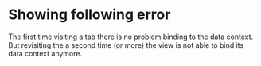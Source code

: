 # Showing following error

The first time visiting a tab there is no problem binding to the data context.
But revisiting the a second time (or more) the view is not able to bind its data context anymore.